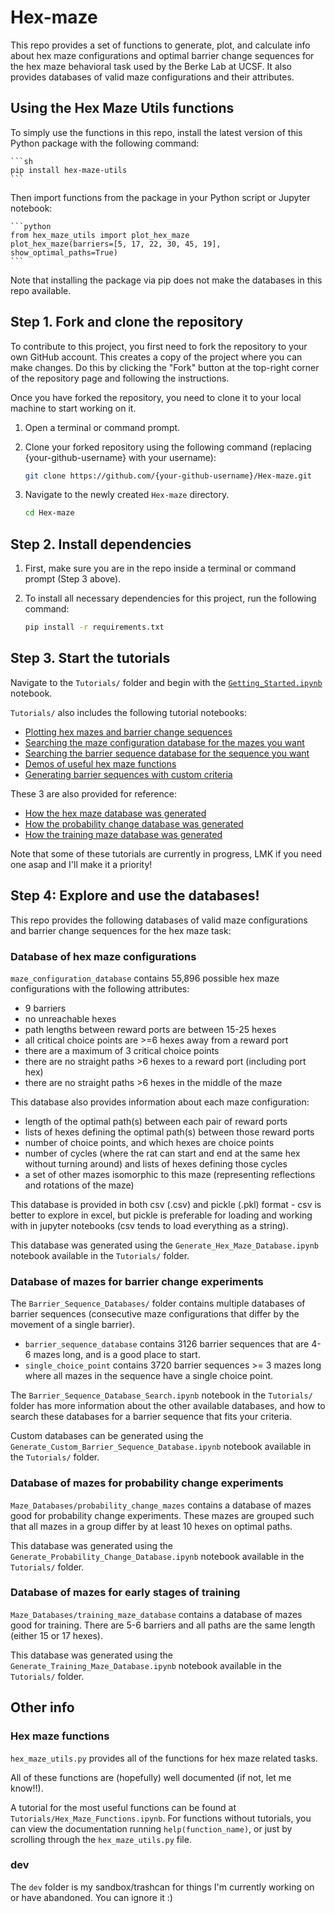 # Hex-maze
This repo provides a set of functions to generate, plot, and calculate info about hex maze configurations and optimal barrier change sequences for the hex maze behavioral task used by the Berke Lab at UCSF. It also provides databases of valid maze configurations and their attributes.

## Using the Hex Maze Utils functions
To simply use the functions in this repo, install the latest version of this Python package with the following command:

    ```sh
    pip install hex-maze-utils
    ```

Then import functions from the package in your Python script or Jupyter notebook:

    ```python
    from hex_maze_utils import plot_hex_maze
    plot_hex_maze(barriers=[5, 17, 22, 30, 45, 19], show_optimal_paths=True)
    ```

Note that installing the package via pip does not make the databases in this repo available.

## Step 1. Fork and clone the repository
To contribute to this project, you first need to fork the repository to your own GitHub account. This creates a copy of the project where you can make changes.
Do this by clicking the "Fork" button at the top-right corner of the repository page and following the instructions.

Once you have forked the repository, you need to clone it to your local machine to start working on it.
1. Open a terminal or command prompt.
2. Clone your forked repository using the following command (replacing {your-github-username} with your username):

    ```sh
    git clone https://github.com/{your-github-username}/Hex-maze.git

4. Navigate to the newly created `Hex-maze` directory.

    ```sh
    cd Hex-maze

## Step 2. Install dependencies
1. First, make sure you are in the repo inside a terminal or command prompt (Step 3 above).

2. To install all necessary dependencies for this project, run the following command:

    ```sh
    pip install -r requirements.txt

## Step 3. Start the tutorials
Navigate to the `Tutorials/` folder and begin with the [`Getting_Started.ipynb`](Tutorials/Getting_Started.ipynb) notebook.

`Tutorials/` also includes the following tutorial notebooks:
- [Plotting hex mazes and barrier change sequences](Tutorials/Plotting_Hex_Mazes.ipynb)
- [Searching the maze configuration database for the mazes you want](Tutorials/Maze_Configuration_Database_Search.ipynb)
- [Searching the barrier sequence database for the sequence you want](Tutorials/Barrier_Sequence_Database_Search.ipynb)
- [Demos of useful hex maze functions](Tutorials/Hex_Maze_Functions.ipynb)
- [Generating barrier sequences with custom criteria](Tutorials/Generate_Custom_Barrier_Sequence_Database.ipynb)

These 3 are also provided for reference:
- [How the hex maze database was generated](Tutorials/Generate_Hex_Maze_Database.ipynb)
- [How the probability change database was generated](Tutorials/Generate_Probability_Change_Database.ipynb)
- [How the training maze database was generated](Tutorials/Generate_Training_Maze_Database.ipynb)

Note that some of these tutorials are currently in progress, LMK if you need one asap and I'll make it a priority!

## Step 4: Explore and use the databases!
This repo provides the following databases of valid maze configurations and barrier change sequences for the hex maze task:

### Database of hex maze configurations
`maze_configuration_database` contains 55,896 possible hex maze configurations with the following attributes:
- 9 barriers
- no unreachable hexes
- path lengths between reward ports are between 15-25 hexes
- all critical choice points are >=6 hexes away from a reward port
- there are a maximum of 3 critical choice points
- there are no straight paths >6 hexes to a reward port (including port hex)
- there are no straight paths >6 hexes in the middle of the maze

This database also provides information about each maze configuration:
- length of the optimal path(s) between each pair of reward ports
- lists of hexes defining the optimal path(s) between those reward ports
- number of choice points, and which hexes are choice points
- number of cycles (where the rat can start and end at the same hex without turning around) and lists of hexes defining those cycles
- a set of other mazes isomorphic to this maze (representing reflections and rotations of the maze)

This database is provided in both csv (.csv) and pickle (.pkl) format - csv is better to explore in excel, but pickle is preferable for loading and working with in jupyter notebooks (csv tends to load everything as a string).

This database was generated using the `Generate_Hex_Maze_Database.ipynb` notebook available in the `Tutorials/` folder.

### Database of mazes for barrier change experiments
The `Barrier_Sequence_Databases/` folder contains multiple databases of barrier sequences (consecutive maze configurations that differ by the movement of a single barrier).

- `barrier_sequence_database` contains 3126 barrier sequences that are 4-6 mazes long, and is a good place to start.
- `single_choice_point` contains 3720 barrier sequences >= 3 mazes long where all mazes in the sequence have a single choice point.

The `Barrier_Sequence_Database_Search.ipynb` notebook in the `Tutorials/` folder has more information about the other available databases, and how to search these databases for a barrier sequence that fits your criteria.

Custom databases can be generated using the `Generate_Custom_Barrier_Sequence_Database.ipynb` notebook available in the `Tutorials/` folder.

### Database of mazes for probability change experiments
`Maze_Databases/probability_change_mazes` contains a database of mazes good for probability change experiments. These mazes are grouped such that all mazes in a group differ by at least 10 hexes on optimal paths.

This database was generated using the `Generate_Probability_Change_Database.ipynb` notebook available in the `Tutorials/` folder.

### Database of mazes for early stages of training
`Maze_Databases/training_maze_database` contains a database of mazes good for training. There are 5-6 barriers and all paths are the same length (either 15 or 17 hexes).

This database was generated using the `Generate_Training_Maze_Database.ipynb` notebook available in the `Tutorials/` folder.

## Other info

### Hex maze functions
`hex_maze_utils.py` provides all of the functions for hex maze related tasks.

All of these functions are (hopefully) well documented (if not, let me know!!).

A tutorial for the most useful functions can be found at `Tutorials/Hex_Maze_Functions.ipynb`.
For functions without tutorials, you can view the documentation running `help(function_name)`, or just by scrolling through the `hex_maze_utils.py` file.

### dev
The `dev` folder is my sandbox/trashcan for things I'm currently working on or have abandoned. You can ignore it :)
